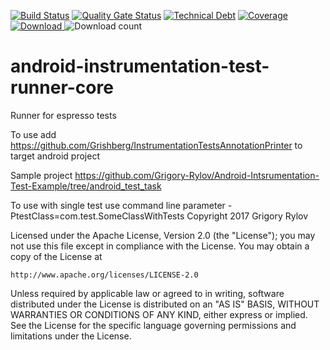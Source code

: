 [![Build Status](https://travis-ci.org/Grigory-Rylov/android-instrumental-test-runner-core.svg?branch=master)](https://travis-ci.org/Grigory-Rylov/android-instrumental-test-runner-core)
[![Quality Gate Status](https://sonarcloud.io/api/project_badges/measure?project=com.github.grishberg%3Aandroid-instrumental-test-runner&metric=alert_status)](https://sonarcloud.io/dashboard?id=com.github.grishberg%3Aandroid-instrumental-test-runner) [![Technical Debt](https://sonarcloud.io/api/project_badges/measure?project=com.github.grishberg%3Aandroid-instrumental-test-runner&metric=sqale_index)](https://sonarcloud.io/dashboard?id=com.github.grishberg%3Aandroid-instrumental-test-runner)
[![Coverage](https://sonarcloud.io/api/project_badges/measure?project=com.github.grishberg%3Aandroid-instrumental-test-runner&metric=coverage)](https://sonarcloud.io/dashboard?id=com.github.grishberg%3Aandroid-instrumental-test-runner)
[![Download](https://api.bintray.com/packages/grigory-rylov/android/android-instrumental-test-runner-core/images/download.svg) ](https://bintray.com/grigory-rylov/android/android-instrumental-test-runner-core/_latestVersion)
![Download count](https://img.shields.io/bintray/dt/grigory-rylov/android/android-instrumental-test-runner-core.svg)

# android-instrumentation-test-runner-core
Runner for espresso tests

To use add https://github.com/Grishberg/InstrumentationTestsAnnotationPrinter to target android project

Sample project https://github.com/Grigory-Rylov/Android-Intsrumentation-Test-Example/tree/android_test_task


To use with single test use command line parameter -PtestClass=com.test.SomeClassWithTests
Copyright 2017 Grigory Rylov

Licensed under the Apache License, Version 2.0 (the "License");
you may not use this file except in compliance with the License.
You may obtain a copy of the License at

    http://www.apache.org/licenses/LICENSE-2.0

Unless required by applicable law or agreed to in writing, software
distributed under the License is distributed on an "AS IS" BASIS,
WITHOUT WARRANTIES OR CONDITIONS OF ANY KIND, either express or implied.
See the License for the specific language governing permissions and
limitations under the License.
